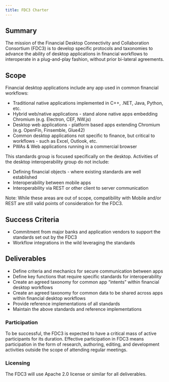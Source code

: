 ```yaml
---
title: FDC3 Charter
---
```


## Summary
The mission of the Financial Desktop Connectivity and Collaboration Consortium (FDC3) is to develop specific protocols and taxonomies to advance the ability of desktop applications in financial workflows to interoperate in a plug-and-play fashion, without prior bi-lateral agreements.

## Scope
Financial desktop applications include any app used in common financial workflows:

* Traditional native applications implemented in C++, .NET, Java, Python, etc.
* Hybrid web/native applications - stand alone native apps embedding Chromium (e.g. Electron, CEF, NW.js)
* Desktop web applications - platform based apps extending Chromium (e.g. OpenFin, Finsemble, Glue42)
* Common desktop applications not specific to finance, but critical to workflows - such as Excel, Outlook, etc.
* PWAs & Web applications running in a commercial browser

This standards group is focused specifically on the desktop.  Activities of the desktop interoperability group do not include:

* Defining financial objects - where existing standards are well established
* Interoperability between mobile apps
* Interoperability via REST or other client to server communication

Note: While these areas are out of scope, compatibility with Mobile and/or REST are still valid points of consideration for the FDC3.

## Success Criteria
* Commitment from major banks and application vendors to support the standards set out by the FDC3
* Workflow integrations in the wild leveraging the standards

## Deliverables
* Define criteria and mechanics for secure communication between apps
* Define key functions that require specific standards for interoperability
* Create an agreed taxonomy for common app “intents” within financial desktop workflows
* Create an agreed taxonomy for common data to be shared across apps within financial desktop workflows
* Provide reference implementations of all standards
* Maintain the above standards and reference implementations

### Participation
To be successful, the FDC3 is expected to have a critical mass of active participants for its duration. Effective participation in FDC3 means participation in the form of research, authoring, editing, and development activities outside the scope of attending regular meetings.

### Licensing
The FDC3 will use Apache 2.0 license or similar for all deliverables.
